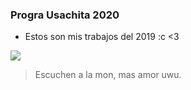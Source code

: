 ### Progra Usachita 2020

- Estos son mis trabajos del 2019 :c <3


![](https://www.google.com/url?sa=i&url=https%3A%2F%2Fwww.cnnchile.com%2Fcultura%2Fmural-mon-laferte-cerro-alegre-valparaiso_20210205%2F&psig=AOvVaw3j36tMVqzBp9ETLkuGetDI&ust=1623743708568000&source=images&cd=vfe&ved=0CAIQjRxqFwoTCJjQiezSlvECFQAAAAAdAAAAABAD)

> Escuchen a la mon, mas amor uwu.
